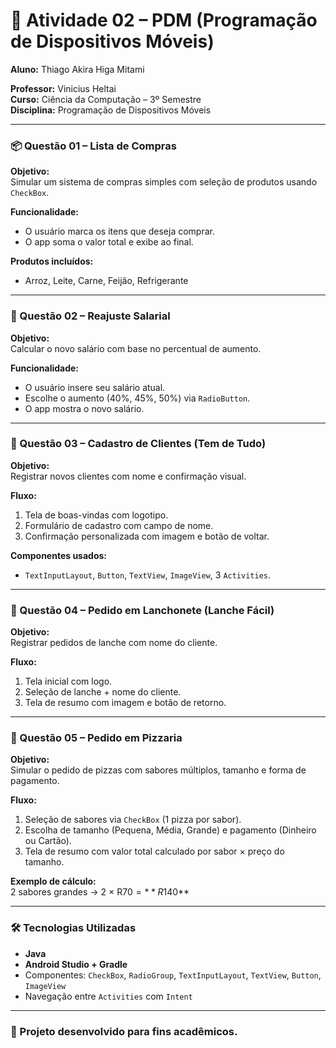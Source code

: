 # 📱 Atividade 02 – PDM (Programação de Dispositivos Móveis)

**Aluno:** Thiago Akira Higa Mitami

**Professor:** Vinicius Heltai  
**Curso:** Ciência da Computação – 3º Semestre  
**Disciplina:** Programação de Dispositivos Móveis

---

### 📦 Questão 01 – Lista de Compras

**Objetivo:**  
Simular um sistema de compras simples com seleção de produtos usando `CheckBox`.

**Funcionalidade:**  
- O usuário marca os itens que deseja comprar.
- O app soma o valor total e exibe ao final.

**Produtos incluídos:**
- Arroz, Leite, Carne, Feijão, Refrigerante

---

### 💸 Questão 02 – Reajuste Salarial

**Objetivo:**  
Calcular o novo salário com base no percentual de aumento.

**Funcionalidade:**  
- O usuário insere seu salário atual.
- Escolhe o aumento (40%, 45%, 50%) via `RadioButton`.
- O app mostra o novo salário.

---

### 👤 Questão 03 – Cadastro de Clientes (Tem de Tudo)

**Objetivo:**  
Registrar novos clientes com nome e confirmação visual.

**Fluxo:**
1. Tela de boas-vindas com logotipo.
2. Formulário de cadastro com campo de nome.
3. Confirmação personalizada com imagem e botão de voltar.

**Componentes usados:**
- `TextInputLayout`, `Button`, `TextView`, `ImageView`, 3 `Activities`.

---

### 🍔 Questão 04 – Pedido em Lanchonete (Lanche Fácil)

**Objetivo:**  
Registrar pedidos de lanche com nome do cliente.

**Fluxo:**
1. Tela inicial com logo.
2. Seleção de lanche + nome do cliente.
3. Tela de resumo com imagem e botão de retorno.

---

### 🍕 Questão 05 – Pedido em Pizzaria

**Objetivo:**  
Simular o pedido de pizzas com sabores múltiplos, tamanho e forma de pagamento.

**Fluxo:**
1. Seleção de sabores via `CheckBox` (1 pizza por sabor).
2. Escolha de tamanho (Pequena, Média, Grande) e pagamento (Dinheiro ou Cartão).
3. Tela de resumo com valor total calculado por sabor × preço do tamanho.

**Exemplo de cálculo:**  
2 sabores grandes → 2 × R$70 = **R$140**

---

### 🛠️ Tecnologias Utilizadas
- **Java**
- **Android Studio + Gradle**
- Componentes: `CheckBox`, `RadioGroup`, `TextInputLayout`, `TextView`, `Button`, `ImageView`
- Navegação entre `Activities` com `Intent`

---

### 🚀 Projeto desenvolvido para fins acadêmicos.
